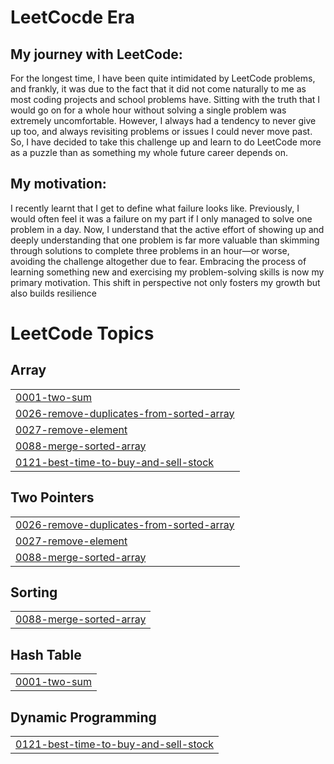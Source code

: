 # LeetCocde Era
 
## My journey with LeetCode:
For the longest time, I have been quite intimidated by LeetCode problems, and frankly, it was due to the fact that it did not come naturally to me as most coding projects and school problems have. Sitting with the truth that I would go on for a whole hour without solving a single problem was extremely uncomfortable. However, I always had a tendency to never give up too, and always revisiting problems or issues I could never move past. So, I have decided to take this challenge up and learn to do LeetCode more as a puzzle than as something my whole future career depends on.

## My motivation:
I recently learnt that I get to define what failure looks like. Previously, I would often feel it was a failure on my part if I only managed to solve one problem in a day. Now, I understand that the active effort of showing up and deeply understanding that one problem is far more valuable than skimming through solutions to complete three problems in an hour—or worse, avoiding the challenge altogether due to fear. Embracing the process of learning something new and exercising my problem-solving skills is now my primary motivation. This shift in perspective not only fosters my growth but also builds resilience

<!---LeetCode Topics Start-->
# LeetCode Topics
## Array
|  |
| ------- |
| [0001-two-sum](https://github.com/farahnazhoque/LeetCode/tree/master/0001-two-sum) |
| [0026-remove-duplicates-from-sorted-array](https://github.com/farahnazhoque/LeetCode/tree/master/0026-remove-duplicates-from-sorted-array) |
| [0027-remove-element](https://github.com/farahnazhoque/LeetCode/tree/master/0027-remove-element) |
| [0088-merge-sorted-array](https://github.com/farahnazhoque/LeetCode/tree/master/0088-merge-sorted-array) |
| [0121-best-time-to-buy-and-sell-stock](https://github.com/farahnazhoque/LeetCode/tree/master/0121-best-time-to-buy-and-sell-stock) |
## Two Pointers
|  |
| ------- |
| [0026-remove-duplicates-from-sorted-array](https://github.com/farahnazhoque/LeetCode/tree/master/0026-remove-duplicates-from-sorted-array) |
| [0027-remove-element](https://github.com/farahnazhoque/LeetCode/tree/master/0027-remove-element) |
| [0088-merge-sorted-array](https://github.com/farahnazhoque/LeetCode/tree/master/0088-merge-sorted-array) |
## Sorting
|  |
| ------- |
| [0088-merge-sorted-array](https://github.com/farahnazhoque/LeetCode/tree/master/0088-merge-sorted-array) |
## Hash Table
|  |
| ------- |
| [0001-two-sum](https://github.com/farahnazhoque/LeetCode/tree/master/0001-two-sum) |
## Dynamic Programming
|  |
| ------- |
| [0121-best-time-to-buy-and-sell-stock](https://github.com/farahnazhoque/LeetCode/tree/master/0121-best-time-to-buy-and-sell-stock) |
<!---LeetCode Topics End-->